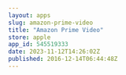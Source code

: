 ```yaml
---
layout: apps
slug: amazon-prime-video
title: "Amazon Prime Video"
store: apple
app_id: 545519333
date: 2023-11-12T14:26:02Z
published: 2016-12-14T06:44:48Z
---
```

